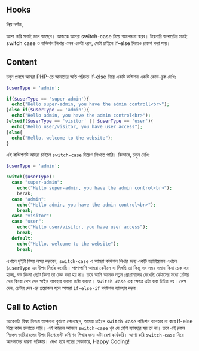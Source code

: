 ## Hooks
প্রিয় দর্শক,

আশা করি সবাই ভাল আছেন। আজকে আমরা switch-case নিয়ে আলোচনা করব। টারনারি অপারেটর মতই switch case ও কন্ডিশন লিখার এমন একটা ধরন, সেটা চাইলে if-else দিয়েও প্রকাশ করা যায়।

## Content
চলুন প্রথমে আমরা PHP-তে আমাদের অতি পরিচত if-else দিয়ে একটি কন্ডিশন একটি কোড-ব্লক দেখিঃ

```php
$userType = 'admin';

if($userType == 'super-admin'){
  echo("Hello super-admin, you have the admin controll<br>");
}else if($userType == 'admin'){
  echo("Hello admin, you have the admin control<br>");
}elseif($userType == 'visitor' || $userType == 'user'){
  echo("Hello user/visitor, you have user access");
}else{
  echo("Hello, welcome to the website");
}
```

এই কন্ডিশনটি আমরা চাইলে `switch-case` দিয়েও লিখতে পারি। কিভাবে, চলুন দেখিঃ

```php
$userType = 'admin';

switch($userType):
  case "super-admin":
    echo("Hello super-admin, you have the admin control<br>");
    berak;
  case "admin":
    echo("Hello admin, you have the admin control<br>");
    break;
  case "visitor":
  case "user":
    echo("Hello user/visitor, you have user access");
    break;
  default:
    echo("Hello, welcome to the website");
    break;
```

এখানে দুইটা বিষয় লক্ষ্য করবেন, `switch-case` এ আমরা কন্ডিশন লিখার জন্য একটি ভ্যারিয়েবল এখানে `$userType` এর উপর নির্ভর করেছি। পাশাপাশি আমরা কেইসে যা লিখছি তা কিন্তু সব সময় সমান কিনা চেক করা হচ্ছে, বড় কিংবা ছোট কিনা তা চেক করা হয় না। তবে আমি অনেক নতুন প্রোগ্রামাদের দেখেছি কেইসের মধ্যে গ্রেটার দেন কিংবা লেস দেন সাইন ব্যাবহার করারা চেষ্টা করতে। `switch-case` এর ক্ষেত্রে এটা করা উচিত নয়। লেস দেন, গ্রেটার দেন এর প্রয়োজন হলে আমরা `if-else-if` কন্ডিশন ব্যাবহার করব।

## Call to Action
আরেকটা বিষয় নিশ্চয় আপনারা বুঝতে পেরেছেন, আমরা চাইলে `switch-case` কন্ডিশন ব্যাবহার না করে if-else দিয়ে কাজ চালাতে পারি। এই কারনে আসলে `switch-case` খুব যে বেশি ব্যাবহার হয় তা না। তবে এই রকম সিঙ্গেল ভারিয়াবলের উপর ডিপেন্ডেন্ট কন্ডিশন লিখার জন্য এটা বেশ কার্যকরি। আশা করি `switch-case` নিয়ে আপনাদের ধারণা পরিষ্কার। দেখা হবে পরের লেকচারে, Happy Coding!
